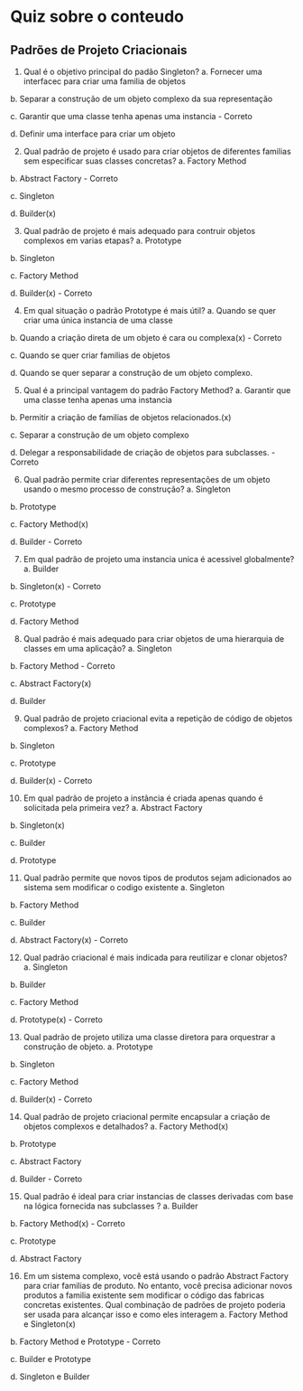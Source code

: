 # Quiz sobre o conteudo

## Padrões de Projeto Criacionais

1. Qual é o objetivo principal do padão Singleton?
a. Fornecer uma interfacec para criar uma familia de objetos

b. Separar a construção de um objeto complexo da sua representação

c. Garantir que uma classe tenha apenas uma instancia - Correto 

d. Definir uma interface para criar um objeto

2. Qual padrão de projeto é usado para criar objetos de diferentes familias sem especificar suas classes concretas?
a. Factory Method

b. Abstract Factory - Correto

c. Singleton

d. Builder(x)

3. Qual padrão de projeto é mais adequado para contruir objetos complexos em varias etapas?
a. Prototype

b. Singleton 

c. Factory Method

d. Builder(x) - Correto

4. Em qual situação o padrão Prototype é mais útil?
a. Quando se quer criar uma única instancia de uma classe

b. Quando a criação direta de um objeto é cara ou complexa(x) - Correto

c. Quando se quer criar familias de objetos

d. Quando se quer separar a construção de um objeto complexo.

5. Qual é a principal vantagem do padrão Factory Method?
a. Garantir que uma classe tenha apenas uma instancia

b. Permitir a criação de familias de objetos relacionados.(x)

c. Separar a construção de um objeto complexo

d. Delegar a responsabilidade de criação de objetos para subclasses. - Correto

6. Qual padrão permite criar diferentes representações de um objeto usando o mesmo processo de construção?
a. Singleton

b. Prototype 

c. Factory Method(x)

d. Builder - Correto

7. Em qual padrão de projeto uma instancia unica é acessivel globalmente?
a. Builder

b. Singleton(x) - Correto

c. Prototype

d. Factory Method

8. Qual padrão é mais adequado para criar objetos de uma hierarquia de classes em uma aplicação?
a. Singleton

b. Factory Method - Correto

c. Abstract Factory(x)

d. Builder

9. Qual padrão de projeto criacional evita a repetição de código de objetos complexos? 
a. Factory Method

b. Singleton

c. Prototype

d. Builder(x) - Correto

10. Em qual padrão de projeto a instância é criada apenas quando é solicitada pela primeira vez?
a. Abstract Factory

b. Singleton(x)

c. Builder

d. Prototype

11. Qual padrão permite  que novos tipos de produtos sejam adicionados ao sistema sem modificar o codigo existente
a. Singleton

b. Factory Method

c. Builder

d. Abstract Factory(x) - Correto

12. Qual padrão criacional é mais indicada para reutilizar e clonar objetos?
a. Singleton

b. Builder

c. Factory Method

d. Prototype(x) - Correto

13. Qual padrão de projeto utiliza uma classe diretora para orquestrar a construção de objeto.
a. Prototype

b. Singleton

c. Factory Method

d. Builder(x) - Correto

14. Qual padrão de projeto criacional permite encapsular a criação de objetos complexos e detalhados?
a. Factory Method(x)

b. Prototype

c. Abstract Factory

d. Builder - Correto

15. Qual padrão é ideal para criar instancias de classes derivadas com base na lógica fornecida nas subclasses ?
a. Builder

b. Factory Method(x) - Correto

c. Prototype

d. Abstract Factory

16. Em um sistema complexo, você está usando o padrão Abstract Factory para criar familias de produto. No entanto, você precisa adicionar novos produtos a familia existente sem modificar o código das fabricas concretas existentes. Qual combinação de padrões de projeto poderia ser usada para alcançar isso e como eles interagem
a. Factory Method e Singleton(x)

b. Factory Method e Prototype - Correto

c. Builder e Prototype

d. Singleton e Builder





